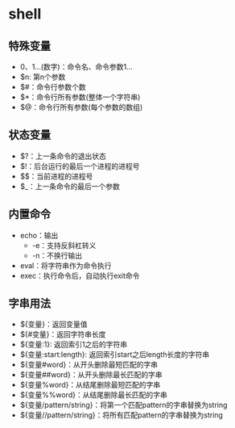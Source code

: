 # shell

## 特殊变量

* $0、$1...(数字)：命令名、命令参数1...
* $n: 第n个参数
* $#：命令行参数个数
* $*：命令行所有参数(整体一个字符串)
* $@：命令行所有参数(每个参数的数组)

## 状态变量

* $?：上一条命令的退出状态
* $!：后台运行的最后一个进程的进程号
* $$：当前进程的进程号
* $_：上一条命令的最后一个参数

## 内置命令

* echo：输出
  * -e：支持反斜杠转义
  * -n：不换行输出
* eval：将字符串作为命令执行
* exec：执行命令后，自动执行exit命令

## 字串用法

* ${变量}：返回变量值
* ${#变量}：返回字符串长度
* ${变量:1}: 返回索引1之后的字符串
* ${变量:start:length}: 返回索引start之后length长度的字符串
* ${变量#word}：从开头删除最短匹配的字串
* ${变量##word}：从开头删除最长匹配的字串
* ${变量%word}：从结尾删除最短匹配的字串
* ${变量%%word}：从结尾删除最长匹配的字串
* ${变量/pattern/string}：将第一个匹配pattern的字串替换为string
* ${变量//pattern/string}：将所有匹配pattern的字串替换为string